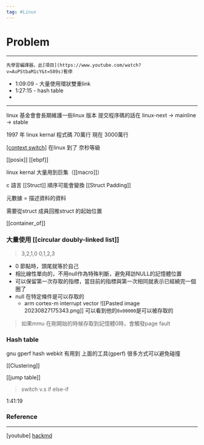 ```yaml
---
tag: #Linux 
---
```


# Problem
---
	先學習編譯器，此[項目](https://www.youtube.com/watch?v=AuPStbaM1cY&t=589s)暫停
- 1:09:09 - 大量使用環狀雙重link
- 1:27:15 - hash table
- 

---
linux 基金會會長期維護一些linux 版本
提交程序碼的話在 linux-next -> mainline -> stable

1997 年 linux kernal 程式碼 70萬行
現在 3000萬行

[[context switch]](上下文切換) 在linux 到了 奈秒等級

[[posix]]
[[ebpf]]

linux kernal 大量用到巨集（[[macro]]）

c 語言 [[Struct]] 順序可能會變換
[[Struct Padding]]

元數據 = 描述資料的資料

需要從struct 成員回推struct 的起始位置

[[container_of]]
### 大量使用 [[circular doubly-linked list]]
> 3,2,1,0 0,1,2,3
- 0 節點時，頭尾就等於自己
- 相比線性單向的，不用null作為特殊判斷，避免拜訪NULL的記憶體位置
- 可以保留第一次存取的指標，當目前的指標與第一次相同就表示已經繞完一個圈了
- null 在特定條件是可以存取的
	- arm cortex-m interrupt vector
	![[Pasted image 20230827175343.png]]
	可以看到他的`0x00000`是可以被存取的
>如果mmu 在剛開始的時候存取到記憶體0時，會觸發page fault
### Hash table
gnu gperf hash
webkit 有用到 上面的工具(gperf)
很多方式可以避免碰撞

[[Clustering]]

[[jump table]]
> switch v.s if else-if


1:41:19
### Reference
---
[youtube]
[hackmd](https://hackmd.io/@sysprog/SkmKiSfh2)